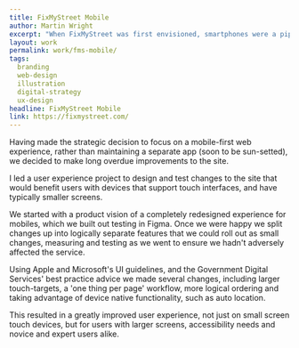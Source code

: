 ```yaml
---
title: FixMyStreet Mobile
author: Martin Wright
excerpt: "When FixMyStreet was first envisioned, smartphones were a pipe dream, and even stable, fast mobile internet was years away,  so it's easy to imagine how as the site aged it became a slightly 'rough around the edges' experience for mobile users."
layout: work
permalink: work/fms-mobile/
tags:
  branding
  web-design
  illustration
  digital-strategy
  ux-design
headline: FixMyStreet Mobile
link: https://fixmystreet.com/
---
```


Having made the strategic decision to focus on a mobile-first web experience, rather than maintaining a separate app (soon to be sun-setted), we decided to make long overdue improvements to the site. 

I led a user experience project to design and test changes to the site that would benefit users with devices that support touch interfaces, and have typically smaller screens. 

We started with a product vision of a completely redesigned experience for mobiles, which we built out testing in Figma. Once we were happy we split changes up into logically separate features that we could roll out as small changes, measuring and testing as we went to ensure we hadn't adversely affected the service. 

Using Apple and Microsoft's UI guidelines, and the Government Digital Services' best practice advice we made several changes, including larger touch-targets, a 'one thing per page' workflow, more logical ordering and taking advantage of device native functionality, such as auto location. 

This resulted in a greatly improved user experience, not just on small screen touch devices, but for users with larger screens, accessibility needs and novice and expert users alike. 